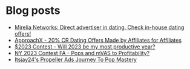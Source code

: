 # Blog posts
<!-- BLOG-POST-LIST:START -->
- [Mirelia Networks: Direct advertiser in dating. Check in-house dating offers!](https://afflift.com/f/threads/mirelia-networks-direct-advertiser-in-dating-check-in-house-dating-offers.10022/)
- [ApproachX - 20% CR Dating Offers Made by Affiliates for Affiliates](https://afflift.com/f/threads/approachx-20-cr-dating-offers-made-by-affiliates-for-affiliates.9381/)
- [$2023 Contest - Will 2023 be my most productive year?](https://afflift.com/f/threads/2023-contest-will-2023-be-my-most-productive-year.10235/)
- [NY 2023 Contest FA - Pops and mVAS to Profitability?](https://afflift.com/f/threads/ny-2023-contest-fa-pops-and-mvas-to-profitability.10285/)
- [Itsjay24&#39;s Propeller Ads Journey To Pop Mastery](https://afflift.com/f/threads/itsjay24s-propeller-ads-journey-to-pop-mastery.10146/)
<!-- BLOG-POST-LIST:END -->
